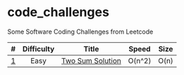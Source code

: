 # code_challenges
Some Software Coding Challenges from Leetcode


|  #  | Difficulty | Title | Speed | Size |
| :-: | :--------: | :---: | :----: | :---: |
| [1]() | Easy | [Two Sum Solution](https://github.com/y0dev/code_challenges/blob/main/Easy/Javascript/two_sum.js) |  O(n^2) | O(n)
